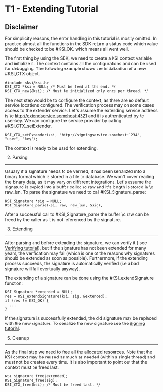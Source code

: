 T1 - Extending Tutorial
=====================

Disclaimer
----------

For simplicity reasons, the error handling in this tutorial is mostly omitted.
In practice almost all the functions in the SDK return a status code which
value should be checked to be #KSI_OK, which means all went well.

The first thing by using the SDK, we need to create a KSI context variable
and initialize it. The context contains all the configurations and can be used
for debugging. The following example shows the initialization of a new #KSI_CTX
object.

    #include <ksi/ksi.h>
    KSI_CTX *ksi = NULL; /* Must be feed at the end. */
    KSI_CTX_new(&ksi); /* Must be initialized only once per thread. */

The next step would be to configure the context, as there are no default service
locations configured. The verification process may on some cases access to the
extender service. Let's assume the extending service address is
\c http://extendservice.somehost:4321 and it is authenticated by \c user:key. We can configure
the service provider by calling #KSI_CTX_setExtender.

    KSI_CTX_setExtender(ksi, "http://signingservice.somehost:1234", "user", "key");

The context is ready to be used for extending.

2. Parsing
----------

Usually if a signature needs to be verified, it has been serialized into a binary format
which is stored in a file or database. We won't cover reading the binary data, as it may vary
on different integrations. Let's assume the signature is copied into a buffer
called \c raw and it's length is stored in \c raw_len. To parse the signature we need to
call #KSI_Signature_parse:

    KSI_Signature *sig = NULL;
    KSI_Signature_parse(ksi, raw, raw_len, &sig);

After a successful call to #KSI_Signature_parse the buffer \c raw can be freed by the caller
as it is not referenced by the signature.

3. Extending
------------

After parsing and before extending the signature, we can verify it ( see [Verifying tutorial](t2_verifying.md)),
but if the signature has not been extended for many years, the verification may fail (which is one of the 
reasons why signatures should be extended as soon as possible). Furthermore, if the extending process succeeds,
the signature is automatically verified (i.e a bad signature will fail eventually anyway).

The extending of a signature can be done using the #KSI_extendSignature function:

    KSI_Signature *extended = NULL;
    res = KSI_extendSignature(ksi, sig, &extended);
    if (res != KSI_OK) {
      ...
    }

If the signature is successfully extended, the old signature may be replaced with the new
signature. To serialize the new signature see the [Signing tutorial](t1_signing.md).

5. Cleanup
----------

As the final step we need to free all the allocated resources. Note that the KSI context may
be reused as much as needed (within a single thread) and must not be creates every time. It is
also important to point out that the context must be freed last.

    KSI_Signature_free(extended);
    KSI_Signature_free(sig);
    KSI_CTX_free(ksi); /* Must be freed last. */
